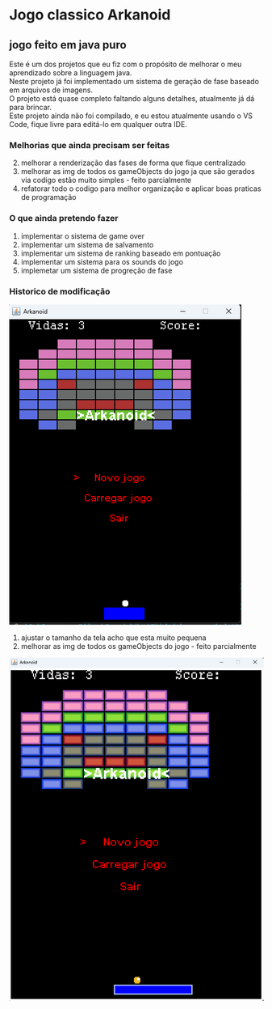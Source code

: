 # Jogo classico Arkanoid

##  jogo feito em java puro
<p>
Este é um dos projetos que eu fiz com o propósito de melhorar o meu aprendizado sobre a linguagem java.<br>
Neste projeto já foi implementado um sistema de geração de fase baseado em arquivos de imagens.<br>
O projeto está quase completo faltando alguns detalhes, atualmente já dá para brincar. <br>
Este projeto ainda não foi compilado, e eu estou atualmente usando o VS Code, fique livre para editá-lo em qualquer outra IDE.  
</p>


### Melhorias que ainda precisam ser feitas 


2. melhorar a renderização das fases de forma que fique centralizado
3. melhorar as img de todos os gameObjects do jogo ja que são gerados via codigo estão muito simples - feito parcialmente
4. refatorar todo o codigo para melhor organização e aplicar boas praticas de programação

### O que ainda pretendo fazer  

1. implementar o sistema de game over
2. implementar um sistema de salvamento
3. implementar um sistema de ranking baseado em pontuação
4. implementar um sistema para os sounds do jogo
5. implemetar um sistema de progreção de fase

### Historico de modificação

![jogo Arkanoid](https://github.com/RicardoCamargoPS/Arcanoid/blob/master/Arkanoid/src/com/ricardo/resurces/Arkanoid.png)

1. ajustar o tamanho da tela acho que esta muito pequena
2. melhorar as img de todos os gameObjects do jogo - feito parcialmente
   
![jogo Arkanoid](https://github.com/RicardoCamargoPS/Arcanoid/blob/master/Arkanoid/src/com/ricardo/resurces/Arkanoid2.png)
